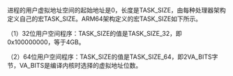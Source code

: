 
进程的用户虚拟地址空间的起始地址是0，长度是TASK_SIZE，由每种处理器架构定义自己的宏TASK_SIZE。ARM64架构定义的宏TASK_SIZE如下所示。

（1）32位用户空间程序：TASK_SIZE的值是TASK_SIZE_32，即0x100000000，等于4GB。

（2）64位用户空间程序：TASK_SIZE的值是TASK_SIZE_64，即2VA_BITS字节，VA_BITS是编译内核时选择的虚拟地址位数。

